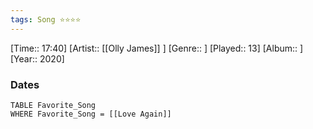```yaml
---
tags: Song ⭐⭐⭐⭐ 
---
```

[Time:: 17:40]
[Artist:: [[Olly James]] ]
[Genre:: ]
[Played:: 13]
[Album:: ]
[Year:: 2020]
### Dates
````dataview
TABLE Favorite_Song
WHERE Favorite_Song = [[Love Again]]
````